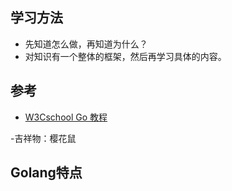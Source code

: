 <!--
 * @Author: JohnJeep
 * @Date: 2020-09-05 23:49:23
 * @LastEditTime: 2020-11-11 08:27:45
 * @LastEditors: Please set LastEditors
 * @Description: Go语言学习
 * 
-->

## 学习方法
- 先知道怎么做，再知道为什么？
- 对知识有一个整体的框架，然后再学习具体的内容。



## 参考
- [W3Cschool Go 教程](https://www.w3cschool.cn/go/)


-吉祥物：樱花鼠


## Golang特点
